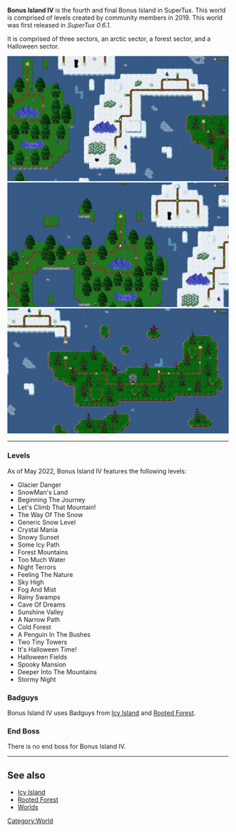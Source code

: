 **Bonus Island IV** is the fourth and final Bonus Island in SuperTux. This world is comprised of levels created by community members in 2019.
This world was first released in *SuperTux 0.6.1*.

It is comprised of three sectors, an arctic sector, a forest sector, and a Halloween sector.

![Bonus Island IV's arctic sector as of version 0.6.3](images/bonus-4-icy.png "Bonus Island IV's arctic sector as of version 0.6.3")
![Bonus Island IV's forest sector as of version 0.6.3](images/bonus-4-forest.png "Bonus Island IV's forest sector as of version 0.6.3")
![Bonus Island IV's Halloween sector as of version 0.6.3](images/bonus-4-halloween.png "Bonus Island IV's Halloween sector as of version 0.6.3")

---

### Levels

As of May 2022, Bonus Island IV features the following levels:

* Glacier Danger
* SnowMan's Land
* Beginning The Journey
* Let's Climb That Mountain!
* The Way Of The Snow
* Generic Snow Level
* Crystal Mania
* Snowy Sunset
* Some Icy Path
* Forest Mountains
* Too Much Water
* Night Terrors
* Feeling The Nature
* Sky High
* Fog And Mist
* Rainy Swamps
* Cave Of Dreams
* Sunshine Valley
* A Narrow Path
* Cold Forest
* A Penguin In The Bushes
* Two Tiny Towers
* It's Halloween Time!
* Halloween Fields
* Spooky Mansion
* Deeper Into The Mountains
* Stormy Night

### Badguys

Bonus Island IV uses Badguys from [Icy Island](https://github.com/SuperTux/supertux/wiki/Badguys-Icy) and [Rooted Forest](https://github.com/SuperTux/supertux/wiki/Badguys-Forest).

### End Boss

There is no end boss for Bonus Island IV.

---

See also
--------

-   [Icy Island](https://github.com/SuperTux/supertux/wiki/Icy-Island)
-   [Rooted Forest](https://github.com/SuperTux/supertux/wiki/Rooted-Forest)
-   [Worlds](https://github.com/SuperTux/supertux/wiki/Worlds)

<Category:World>
